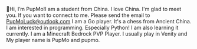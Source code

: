 👋Hi, I’m PupMo!I am a student from China. I love China. I'm glad to meet you. If you want to connect to me. Please send the email to PupMoLuck@outlook.com
I am a Go player. It's a chess from Ancient China. I am interested in programming. Especially Python!
I am also learning it currently. I am a Minecraft Bedrock PVP Player. I usually play in Venity and My player name is PupMo and pupmo.
